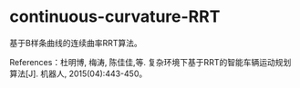 # continuous-curvature-RRT
基于B样条曲线的连续曲率RRT算法。


References：杜明博, 梅涛, 陈佳佳,等. 复杂环境下基于RRT的智能车辆运动规划算法[J]. 机器人, 2015(04):443-450。
